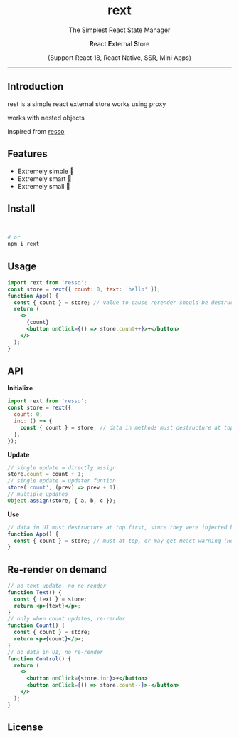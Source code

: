 <div align="center">
<h1> rext</h1>

The Simplest React State Manager


**R**eact **E**xternal **S**tore 

(Support React 18, React Native, SSR, Mini Apps)



</div>

---

## Introduction

rest is a simple react external store works using proxy 

works with nested objects

inspired from [resso](https://github.com/nanxiaobei/resso) 

## Features

- Extremely simple 🪩
- Extremely smart 🫙
- Extremely small 🫧

## Install

```sh


# or
npm i rext
```

## Usage

```jsx
import rext from 'resso';
const store = rext({ count: 0, text: 'hello' });
function App() {
  const { count } = store; // value to cause rerender should be destructure on component 
  return (
    <>
      {count}
      <button onClick={() => store.count++}>+</button>
    </>
  );
}
```


## API

**Initialize**

```jsx
import rext from 'resso';
const store = rext({
  count: 0,
  inc: () => {
    const { count } = store; // data in methods must destructure at top, also 🥷
  },
});
```

**Update**

```jsx
// single update → directly assign
store.count = count + 1;
// single update → updater funtion
store('count', (prev) => prev + 1);
// multiple updates
Object.assign(store, { a, b, c });
```

**Use**

```jsx
// data in UI must destructure at top first, since they were injected by useState
function App() {
  const { count } = store; // must at top, or may get React warning (Hooks rules)
}
```



## Re-render on demand

```jsx
// no text update, no re-render
function Text() {
  const { text } = store;
  return <p>{text}</p>;
}
// only when count updates, re-render
function Count() {
  const { count } = store;
  return <p>{count}</p>;
}
// no data in UI, no re-render
function Control() {
  return (
    <>
      <button onClick={store.inc}>+</button>
      <button onClick={() => store.count--}>-</button>
    </>
  );
}
```

## License


